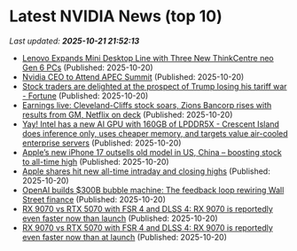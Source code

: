 # Latest NVIDIA News (top 10)
_Last updated: **2025-10-21 21:52:13**_

- [Lenovo Expands Mini Desktop Line with Three New ThinkCentre neo Gen 6 PCs](https://www.storagereview.com/news/lenovo-expands-mini-desktop-line-with-three-new-thinkcentre-neo-gen-6-pcs) (Published: 2025-10-20)
- [Nvidia CEO to Attend APEC Summit](https://nep123.com/nvidia-ceo-to-attend-apec-summit/) (Published: 2025-10-20)
- [Stock traders are delighted at the prospect of Trump losing his tariff war - Fortune](https://slashdot.org/firehose.pl?op=view&amp;id=179837794) (Published: 2025-10-20)
- [Earnings live: Cleveland-Cliffs stock soars, Zions Bancorp rises with results from GM, Netflix on deck](https://finance.yahoo.com/news/live/earnings-live-cleveland-cliffs-stock-soars-zions-bancorp-rises-with-results-from-gm-netflix-on-deck-203050732.html) (Published: 2025-10-20)
- [Yay! Intel has a new AI GPU with 160GB of LPDDR5X - Crescent Island does inference only, uses cheaper memory, and targets value air-cooled enterprise servers](https://www.techradar.com/pro/yay-intel-has-a-new-ai-gpu-with-160gb-of-lpddr5x-crescent-island-does-inference-only-uses-cheaper-memory-and-targets-value-air-cooled-enterprise-servers) (Published: 2025-10-20)
- [Apple’s new iPhone 17 outsells old model in US, China – boosting stock to all-time high](https://nypost.com/2025/10/20/business/apples-new-iphone-17-outsells-old-model-in-us-china-boosting-stock-to-all-time-high/) (Published: 2025-10-20)
- [Apple shares hit new all-time intraday and closing highs](https://macdailynews.com/2025/10/20/apple-shares-hit-new-all-time-intraday-and-closing-highs-87/) (Published: 2025-10-20)
- [OpenAI builds $300B bubble machine: The feedback loop rewiring Wall Street finance](https://cryptoslate.com/openai-builds-300b-bubble-machine-the-feedback-loop-rewiring-wall-street-finance/) (Published: 2025-10-20)
- [RX 9070 vs RTX 5070 with FSR 4 and DLSS 4: RX 9070 is reportedly even faster now than launch](https://www.notebookcheck.net/RX-9070-vs-RTX-5070-with-FSR-4-and-DLSS-4-RX-9070-is-reportedly-even-faster-now-than-launch.1142592.0.html) (Published: 2025-10-20)
- [RX 9070 vs RTX 5070 with FSR 4 and DLSS 4: RX 9070 is reportedly even faster now than at launch](https://www.notebookcheck.net/RX-9070-vs-RTX-5070-with-FSR-4-and-DLSS-4-RX-9070-is-reportedly-even-faster-now-than-at-launch.1142592.0.html) (Published: 2025-10-20)
